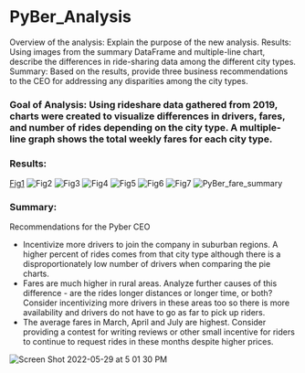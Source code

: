 # PyBer_Analysis

Overview of the analysis: Explain the purpose of the new analysis.
Results: Using images from the summary DataFrame and multiple-line chart, describe the differences in ride-sharing data among the different city types.
Summary: Based on the results, provide three business recommendations to the CEO for addressing any disparities among the city types.

### Goal of Analysis: Using rideshare data gathered from 2019, charts were created to visualize differences in drivers, fares, and number of rides depending on the city type. A multiple-line graph  shows the total weekly fares for each city type. 

### Results:
[Fig1](https://user-images.githubusercontent.com/103595718/170892679-74be8934-19b3-406a-abb8-050b7b57faa4.png)
![Fig2](https://user-images.githubusercontent.com/103595718/170892680-2ea855a1-d0f7-4766-87c4-c44ee4f0191c.png)
![Fig3](https://user-images.githubusercontent.com/103595718/170892681-9428b7a3-5276-46d6-a7a0-dda628ddc089.png)
![Fig4](https://user-images.githubusercontent.com/103595718/170892682-224e06fe-a398-4bfb-997c-2ba47177d0cb.png)
![Fig5](https://user-images.githubusercontent.com/103595718/170892683-98b447c9-d3d4-47b2-a3ed-a841cdc02d46.png)
![Fig6](https://user-images.githubusercontent.com/103595718/170892684-15a65d7e-db1e-40fa-b4af-435de215c2c9.png)
![Fig7](https://user-images.githubusercontent.com/103595718/170892686-443135f0-61fc-4269-b33d-97b72a611311.png)
![PyBer_fare_summary](https://user-images.githubusercontent.com/103595718/170892687-13e7ddf4-53ec-4073-ade2-f44686e7be11.png)

### Summary: 
Recommendations for the Pyber CEO
- Incentivize more drivers to join the company in suburban regions. A higher percent of rides comes from that city type although there is a disproportionately low number of drivers when comparing the pie charts. 
- Fares are much higher in rural areas. Analyze further causes of this difference - are the rides longer distances or longer time, or both? Consider incentivizing more drivers in these areas too so there is more availability and drivers do not have to go as far to pick up riders. 
- The average fares in March, April and July are highest. Consider providing a contest for writing reviews or other small incentive for riders to continue to request rides in these months despite higher prices. 


![Screen Shot 2022-05-29 at 5 01 30 PM](https://user-images.githubusercontent.com/103595718/170892950-38d59a29-1b9a-4e81-8941-58e3764a5c11.png)
